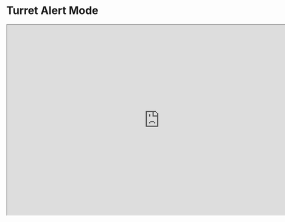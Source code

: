 # Turret Alert Mode

<p><iframe title="YouTube video player" src="https://www.youtube.com/embed/Vzld8zzErJM?si=GuAgED-9z9hojZfi" width="800" height="500" allowfullscreen="allowfullscreen" allow="accelerometer; autoplay; clipboard-write; encrypted-media; gyroscope; picture-in-picture; web-share"></iframe></p>